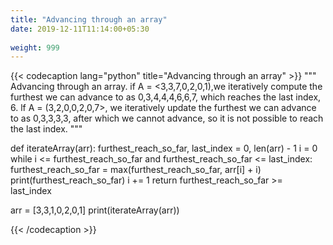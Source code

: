 ```yaml
---
title: "Advancing through an array"
date: 2019-12-11T11:14:00+05:30
 
weight: 999
---
```


{{< codecaption lang="python" title="Advancing through an array" >}}
"""
Advancing through an array.
if A = <3,3,7,0,2,0,1),we iteratively compute the furthest we can advance to as 0,3,4,4,4,6,6,7, which reaches the last index, 6. lf A = (3,2,0,0,2,0,7>, we iteratively update the furthest we can advance to as 0,3,3,3,3, after which we cannot advance, so it is not possible to reach the last index.
"""

def iterateArray(arr):
    furthest_reach_so_far, last_index = 0, len(arr) - 1
    i = 0
    while i <= furthest_reach_so_far and furthest_reach_so_far <= last_index:
        furthest_reach_so_far = max(furthest_reach_so_far, arr[i] + i)
        print(furthest_reach_so_far)
        i += 1
    return furthest_reach_so_far >= last_index 

arr = [3,3,1,0,2,0,1]
print(iterateArray(arr))

{{< /codecaption >}}
